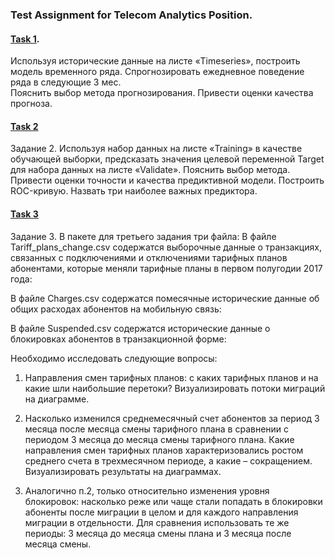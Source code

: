 ### Test Assignment for Telecom Analytics Position.

#### [Task 1](https://github.com/swankyalex/Telecom-data-analyst-test-assignment/blob/master/task%201/Task_1.ipynb). 
Используя исторические данные на листе «Timeseries», 
построить модель временного ряда.  Спрогнозировать  ежедневное поведение ряда в следующие 3 мес.  
Пояснить выбор метода прогнозирования. Привести оценки качества прогноза.

#### [Task 2](https://github.com/swankyalex/Telecom-data-analyst-test-assignment/blob/master/task%202/Task_2.ipynb)
Задание 2. Используя набор данных на листе «Training» в качестве обучающей выборки, предсказать значения целевой переменной Target 
для набора данных на листе «Validate».  Пояснить выбор метода. Привести оценки точности 
и качества предиктивной модели. Построить ROC-кривую. Назвать три наиболее важных предиктора.

#### [Task 3](https://github.com/swankyalex/Telecom-data-analyst-test-assignment/blob/master/task%203/Task_3.ipynb)
Задание 3. В пакете для третьего задания три файла:
В файле Tariff_plans_change.csv содержатся выборочные данные о транзакциях, связанных с подключениями и отключениями тарифных планов абонентами, которые меняли тарифные планы в первом полугодии 2017 года: 

В файле Charges.csv содержатся помесячные исторические данные об общих расходах абонентов на мобильную связь:

В файле Suspended.csv содержатся исторические данные о блокировках абонентов в транзакционной форме:

Необходимо исследовать следующие вопросы:

1. Направления смен тарифных планов: с каких тарифных планов и на какие шли  наибольшие перетоки? Визуализировать потоки миграций на диаграмме. 

2. Насколько изменился среднемесячный счет абонентов за период 3 месяца после месяца смены тарифного плана в сравнении с периодом 3 месяца до месяца смены тарифного плана. Какие направления смен тарифных планов характеризовались ростом среднего счета в трехмесячном периоде, а какие – сокращением.  Визуализировать результаты на диаграммах.

3. Аналогично п.2, только относительно изменения уровня блокировок: насколько реже или чаще стали попадать в блокировки абоненты после миграции в целом и для каждого направления миграции в отдельности. Для сравнения использовать те же периоды: 3 месяца до месяца смены плана и 3 месяца после месяца смены.




